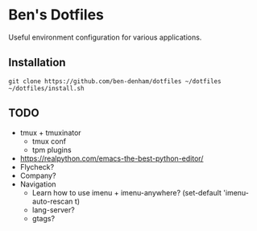 # Ben's Dotfiles

Useful environment configuration for various applications.


## Installation

```
git clone https://github.com/ben-denham/dotfiles ~/dotfiles
~/dotfiles/install.sh
```


## TODO

* tmux + tmuxinator
  * tmux conf
  * tpm plugins
* https://realpython.com/emacs-the-best-python-editor/
* Flycheck?
* Company?
* Navigation
  * Learn how to use imenu + imenu-anywhere? (set-default 'imenu-auto-rescan t)
  * lang-server?
  * gtags?
